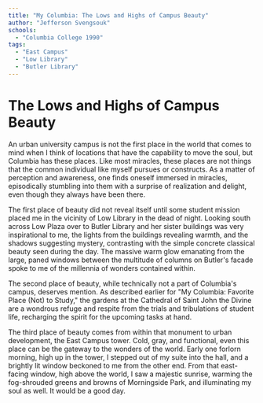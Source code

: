 ```yaml
---
title: "My Columbia: The Lows and Highs of Campus Beauty"
author: "Jefferson Svengsouk"
schools:
  - "Columbia College 1990"
tags:
  - "East Campus"
  - "Low Library"
  - "Butler Library"
---
```


# The Lows and Highs of Campus Beauty

An urban university campus is not the first place in the world that comes to mind when I think of locations that have the capability to move the soul, but Columbia has these places. Like most miracles, these places are not things that the common individual like myself pursues or constructs. As a matter of perception and awareness, one finds oneself immersed in miracles, episodically stumbling into them with a surprise of realization and delight, even though they always have been there.

The first place of beauty did not reveal itself until some student mission placed me in the vicinity of Low Library in the dead of night. Looking south across Low Plaza over to Butler Library and her sister buildings was very inspirational to me, the lights from the buildings revealing warmth, and the shadows suggesting mystery, contrasting with the simple concrete classical beauty seen during the day. The massive warm glow emanating from the large, paned windows between the multitude of columns on Butler's facade spoke to me of the millennia of wonders contained within.

The second place of beauty, while technically not a part of Columbia's campus, deserves mention. As described earlier for "My Columbia: Favorite Place (Not) to Study," the gardens at the Cathedral of Saint John the Divine are a wondrous refuge and respite from the trials and tribulations of student life, recharging the spirit for the upcoming tasks at hand.

The third place of beauty comes from within that monument to urban development, the East Campus tower. Cold, gray, and functional, even this place can be the gateway to the wonders of the world. Early one forlorn morning, high up in the tower, I stepped out of my suite into the hall, and a brightly lit window beckoned to me from the other end. From that east-facing window, high above the world, I saw a majestic sunrise, warming the fog-shrouded greens and browns of Morningside Park, and illuminating my soul as well. It would be a good day.
